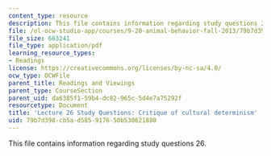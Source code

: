 ```yaml
---
content_type: resource
description: This file contains information regarding study questions 26.
file: /ol-ocw-studio-app/courses/9-20-animal-behavior-fall-2013/79b7d398cb5ad585917650b530621880_MIT9_20F13_L26_Qs.pdf
file_size: 663241
file_type: application/pdf
learning_resource_types:
- Readings
license: https://creativecommons.org/licenses/by-nc-sa/4.0/
ocw_type: OCWFile
parent_title: Readings and Viewings
parent_type: CourseSection
parent_uid: da6385f1-59b4-dc82-965c-5d4e7a75292f
resourcetype: Document
title: 'Lecture 26 Study Questions: Critique of cultural determinism'
uid: 79b7d398-cb5a-d585-9176-50b530621880
---
```

This file contains information regarding study questions 26.